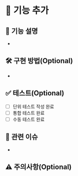 # 🚀 기능 추가

## 📝 기능 설명

<!-- 추가하려는 기능에 대해 명확하게 설명해주세요 -->

-

## 🛠 구현 방법(Optional)

<!-- 주요 구현 내용과 방법을 설명해주세요 -->

-

## ✅ 테스트(Optional)

<!-- 테스트 방법과 결과를 설명해주세요 -->

- [ ] 단위 테스트 작성 완료
- [ ] 통합 테스트 완료
- [ ] 수동 테스트 완료

## 🔗 관련 이슈

<!-- 관련된 이슈 번호를 적어주세요 -->

-

## ⚠️ 주의사항(Optional)

## <!-- 리뷰어가 알아야 할 내용이 있다면 작성해주세요 -->
